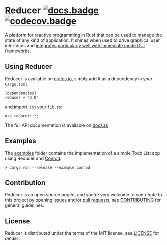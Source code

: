 # Reducer [![docs.badge]][docs.home] [![codecov.badge]][codecov.home]

A platform for reactive programming in Rust that can be used to manage the state of
any kind of application. It shines when used to drive graphical user interfaces and
[integrates particularly well with immediate mode GUI frameworks](#examples).

## Using Reducer

Reducer is available on [crates.io], simply add it as a dependency in your `Cargo.toml`:

```
[dependencies]
reducer = "3.0"
```

and import it in your `lib.rs`:

```
use reducer::*;
```

The full API documentation is available on [docs.rs][docs.home]

## Examples

The [examples] folder contains the implementation of a simple Todo List app using Reducer
and [Conrod].

```
> cargo run --release --example conrod
```

## Contribution

Reducer is an open source project and you're very welcome to contribute to this project by
opening [issues] and/or [pull requests][pulls], see [CONTRIBUTING][CONTRIBUTING] for general
guidelines.

## License

Reducer is distributed under the terms of the MIT license, see [LICENSE] for details.

[crates.io]:        https://crates.io/crates/reducer

[docs.home]:        https://docs.rs/reducer
[docs.badge]:       https://docs.rs/reducer/badge.svg

[codecov.home]:     https://codecov.io/gh/brunocodutra/reducer
[codecov.badge]:    https://codecov.io/gh/brunocodutra/reducer/branch/master/graph/badge.svg

[Conrod]:           https://crates.io/crates/Conrod

[issues]:           https://github.com/brunocodutra/reducer/issues
[pulls]:            https://github.com/brunocodutra/reducer/pulls
[examples]:         https://github.com/brunocodutra/reducer/tree/master/examples

[LICENSE]:          https://github.com/brunocodutra/reducer/blob/master/LICENSE
[CONTRIBUTING]:     https://github.com/brunocodutra/reducer/blob/master/CONTRIBUTING.md

